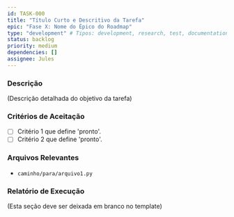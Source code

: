 ```yaml
---
id: TASK-000
title: "Título Curto e Descritivo da Tarefa"
epic: "Fase X: Nome do Épico do Roadmap"
type: "development" # Tipos: development, research, test, documentation, review
status: backlog
priority: medium
dependencies: []
assignee: Jules
---
```


### Descrição

(Descrição detalhada do objetivo da tarefa)

### Critérios de Aceitação

- [ ] Critério 1 que define 'pronto'.
- [ ] Critério 2 que define 'pronto'.

### Arquivos Relevantes

* `caminho/para/arquivo1.py`

### Relatório de Execução

(Esta seção deve ser deixada em branco no template)
